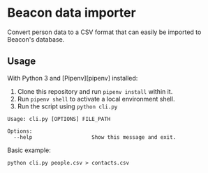 # Beacon data importer
Convert person data to a CSV format that can easily be imported
to Beacon's database.

## Usage
With Python 3 and [Pipenv][pipenv] installed:

1. Clone this repository and run `pipenv install` within it.
2. Run `pipenv shell` to activate a local environment shell.
3. Run the script using `python cli.py`

```
Usage: cli.py [OPTIONS] FILE_PATH

Options:
  --help                   Show this message and exit.
```

Basic example:

```
python cli.py people.csv > contacts.csv
```
